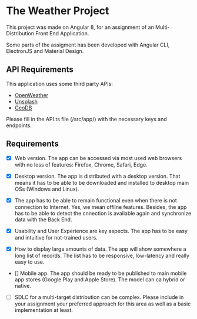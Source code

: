 # The Weather Project

This project was made on Angular 8, for an assignment of an Multi-Distribution Front End Application.

Some parts of the assigment has been developed with Angular CLI, ElectronJS and Material Design.

## API Requirements

This application uses some third party APIs:

* [OpenWeather](https://openweathermap.org/api)
* [Unsplash](https://unsplash.com/documentation)
* [GeoDB](https://rapidapi.com/)

Please fill in the API.ts file (/src/app/) with the necessary keys and endpoints.

## Requirements

- [x] Web version. The app can be accessed via most used web browsers with no loss of features: Firefox, Chrome, Safari, Edge.

- [x] Desktop version. The app is distributed with a desktop version. That means it has to be able to be downloaded and installed to desktop main OSs (Windows and Linux).

- [x] The app has to be able to remain functional even when there is not connection to Internet. Yes, we mean offline features. Besides, the app has to be able to detect the cnnection is available again and synchronize data with the Back End.

- [x] Usability and User Experience are key aspects. The app has to be easy and intuitive for not-trained users.

- [x] How to display large amounts of data. The app will show somewhere a long list of records. The list has to be responsive, low-latency and really easy to use.

- [] Mobile app. The app should be ready to be published to main mobile app stores (Google Play and Apple Store). The model can ca hybrid or native.

- [ ] SDLC for a multi-target distribution can be complex. Please include in your assignment your preferred approach for this area as well as a basic implementation at least.